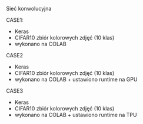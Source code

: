 Sieć konwolucyjna

CASE1:

- Keras
- CIFAR10 zbiór kolorowych zdjęć (10 klas)
- wykonano na COLAB


CASE2

- Keras
- CIFAR10 zbiór kolorowych zdjęć (10 klas)
- wykonano na COLAB + ustawiono runtime na GPU


CASE3

- Keras
- CIFAR10 zbiór kolorowych zdjęć (10 klas)
- wykonano na COLAB + ustawiono runtime na TPU
